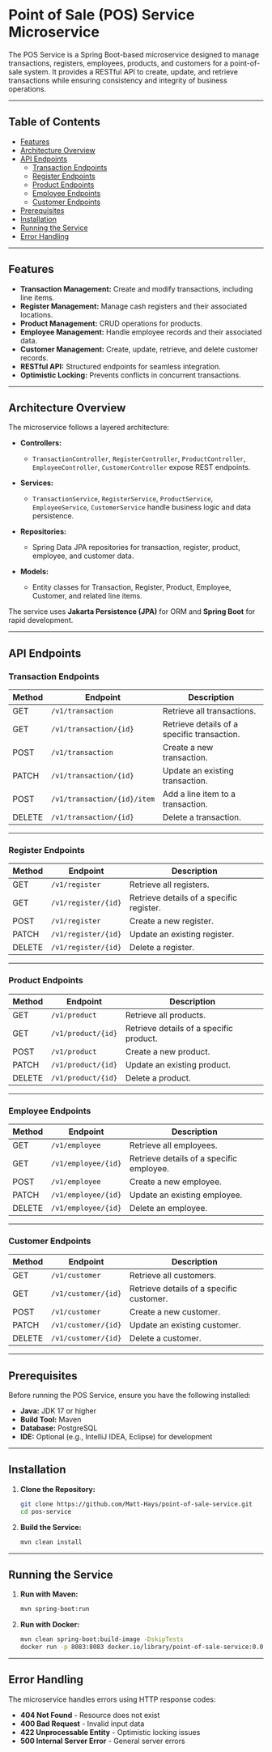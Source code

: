# Point of Sale (POS) Service Microservice

The POS Service is a Spring Boot-based microservice designed to manage transactions, registers, employees, products, and customers for a point-of-sale system. It provides a RESTful API to create, update, and retrieve transactions while ensuring consistency and integrity of business operations.

---

## Table of Contents

- [Features](#features)
- [Architecture Overview](#architecture-overview)
- [API Endpoints](#api-endpoints)
    - [Transaction Endpoints](#transaction-endpoints)
    - [Register Endpoints](#register-endpoints)
    - [Product Endpoints](#product-endpoints)
    - [Employee Endpoints](#employee-endpoints)
    - [Customer Endpoints](#customer-endpoints)
- [Prerequisites](#prerequisites)
- [Installation](#installation)
- [Running the Service](#running-the-service)
- [Error Handling](#error-handling)

---

## Features

- **Transaction Management:** Create and modify transactions, including line items.
- **Register Management:** Manage cash registers and their associated locations.
- **Product Management:** CRUD operations for products.
- **Employee Management:** Handle employee records and their associated data.
- **Customer Management:** Create, update, retrieve, and delete customer records.
- **RESTful API:** Structured endpoints for seamless integration.
- **Optimistic Locking:** Prevents conflicts in concurrent transactions.

---

## Architecture Overview

The microservice follows a layered architecture:

- **Controllers:**
    - `TransactionController`, `RegisterController`, `ProductController`, `EmployeeController`, `CustomerController` expose REST endpoints.

- **Services:**
    - `TransactionService`, `RegisterService`, `ProductService`, `EmployeeService`, `CustomerService` handle business logic and data persistence.

- **Repositories:**
    - Spring Data JPA repositories for transaction, register, product, employee, and customer data.

- **Models:**
    - Entity classes for Transaction, Register, Product, Employee, Customer, and related line items.

The service uses **Jakarta Persistence (JPA)** for ORM and **Spring Boot** for rapid development.

---

## API Endpoints

### Transaction Endpoints

| Method | Endpoint                          | Description                                               |
| ------ | --------------------------------- | --------------------------------------------------------- |
| GET    | `/v1/transaction`                 | Retrieve all transactions.                                |
| GET    | `/v1/transaction/{id}`            | Retrieve details of a specific transaction.              |
| POST   | `/v1/transaction`                 | Create a new transaction.                                |
| PATCH  | `/v1/transaction/{id}`            | Update an existing transaction.                         |
| POST   | `/v1/transaction/{id}/item`       | Add a line item to a transaction.                        |
| DELETE | `/v1/transaction/{id}`            | Delete a transaction.                                    |

---

### Register Endpoints

| Method | Endpoint          | Description                                   |
| ------ | ----------------- | --------------------------------------------- |
| GET    | `/v1/register`    | Retrieve all registers.                       |
| GET    | `/v1/register/{id}` | Retrieve details of a specific register.    |
| POST   | `/v1/register`    | Create a new register.                        |
| PATCH  | `/v1/register/{id}` | Update an existing register.                |
| DELETE | `/v1/register/{id}` | Delete a register.                          |

---

### Product Endpoints

| Method | Endpoint          | Description                                   |
| ------ | ----------------- | --------------------------------------------- |
| GET    | `/v1/product`      | Retrieve all products.                        |
| GET    | `/v1/product/{id}` | Retrieve details of a specific product.      |
| POST   | `/v1/product`      | Create a new product.                         |
| PATCH  | `/v1/product/{id}` | Update an existing product.                  |
| DELETE | `/v1/product/{id}` | Delete a product.                            |

---

### Employee Endpoints

| Method | Endpoint          | Description                                   |
| ------ | ----------------- | --------------------------------------------- |
| GET    | `/v1/employee`     | Retrieve all employees.                       |
| GET    | `/v1/employee/{id}` | Retrieve details of a specific employee.    |
| POST   | `/v1/employee`     | Create a new employee.                        |
| PATCH  | `/v1/employee/{id}` | Update an existing employee.                |
| DELETE | `/v1/employee/{id}` | Delete an employee.                          |

---

### Customer Endpoints

| Method | Endpoint          | Description                                   |
| ------ | ----------------- | --------------------------------------------- |
| GET    | `/v1/customer`     | Retrieve all customers.                       |
| GET    | `/v1/customer/{id}` | Retrieve details of a specific customer.    |
| POST   | `/v1/customer`     | Create a new customer.                        |
| PATCH  | `/v1/customer/{id}` | Update an existing customer.                |
| DELETE | `/v1/customer/{id}` | Delete a customer.                          |

---

## Prerequisites

Before running the POS Service, ensure you have the following installed:

- **Java:** JDK 17 or higher
- **Build Tool:** Maven
- **Database:** PostgreSQL
- **IDE:** Optional (e.g., IntelliJ IDEA, Eclipse) for development

---

## Installation

1. **Clone the Repository:**

   ```bash
   git clone https://github.com/Matt-Hays/point-of-sale-service.git
   cd pos-service
   ```

2. **Build the Service:**

   ```bash
   mvn clean install
   ```

---

## Running the Service

1. **Run with Maven:**

   ```bash
   mvn spring-boot:run
   ```

2. **Run with Docker:**

   ```bash
   mvn clean spring-boot:build-image -DskipTests
   docker run -p 8083:8083 docker.io/library/point-of-sale-service:0.0.1-SNAPSHOT
   ```

---

## Error Handling
The microservice handles errors using HTTP response codes:
- **404 Not Found** - Resource does not exist
- **400 Bad Request** - Invalid input data
- **422 Unprocessable Entity** - Optimistic locking issues
- **500 Internal Server Error** - General server errors


